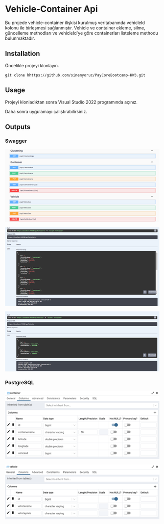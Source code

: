 # Vehicle-Container Api
Bu projede vehicle-container ilişkisi kurulmuş veritabanında vehicleId kolonu ile birleşmesi sağlanmıştır. Vehicle ve container ekleme, silme, güncelleme methodları ve vehicleId'ye göre containerları listeleme methodu bulunmaktadır.

## Installation
Öncelikle projeyi klonlayın. 

```
git clone hhttps://github.com/sinemyoruc/PayCoreBootcamp-HW3.git
```

## Usage
Projeyi klonladıktan sonra Visual Studio 2022 programında açınız.

Daha sonra uygulamayı çalıştırabilirsiniz.


## Outputs

### Swagger
![](/Screenshots/swagger.png)

![](/Screenshots/get1.png)

![](/Screenshots/get-vehicle.png)


### PostgreSQL
![](/Screenshots/container-psql.png)

![](/Screenshots/vehicle-psql.png)

